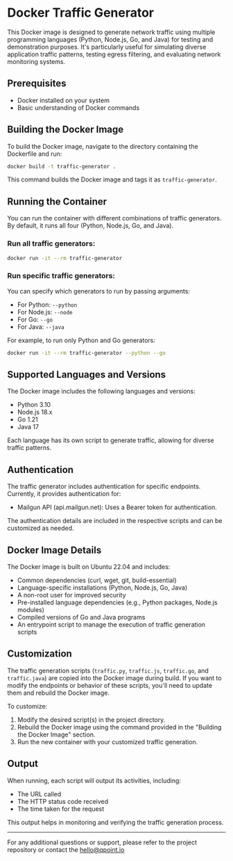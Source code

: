 # Docker Traffic Generator

This Docker image is designed to generate network traffic using multiple programming languages (Python, Node.js, Go, and Java) for testing and demonstration purposes. It's particularly useful for simulating diverse application traffic patterns, testing egress filtering, and evaluating network monitoring systems.

## Prerequisites

* Docker installed on your system
* Basic understanding of Docker commands

## Building the Docker Image

To build the Docker image, navigate to the directory containing the Dockerfile and run:

```bash
docker build -t traffic-generator .
```

This command builds the Docker image and tags it as `traffic-generator`.

## Running the Container

You can run the container with different combinations of traffic generators. By default, it runs all four (Python, Node.js, Go, and Java).

### Run all traffic generators:

```bash
docker run -it --rm traffic-generator
```

### Run specific traffic generators:

You can specify which generators to run by passing arguments:

* For Python: `--python`
* For Node.js: `--node`
* For Go: `--go`
* For Java: `--java`

For example, to run only Python and Go generators:

```bash
docker run -it --rm traffic-generator --python --go
```

## Supported Languages and Versions

The Docker image includes the following languages and versions:

- Python 3.10
- Node.js 18.x
- Go 1.21
- Java 17

Each language has its own script to generate traffic, allowing for diverse traffic patterns.

## Authentication

The traffic generator includes authentication for specific endpoints. Currently, it provides authentication for:

- Mailgun API (api.mailgun.net): Uses a Bearer token for authentication.

The authentication details are included in the respective scripts and can be customized as needed.

## Docker Image Details

The Docker image is built on Ubuntu 22.04 and includes:

- Common dependencies (curl, wget, git, build-essential)
- Language-specific installations (Python, Node.js, Go, Java)
- A non-root user for improved security
- Pre-installed language dependencies (e.g., Python packages, Node.js modules)
- Compiled versions of Go and Java programs
- An entrypoint script to manage the execution of traffic generation scripts

## Customization

The traffic generation scripts (`traffic.py`, `traffic.js`, `traffic.go`, and `traffic.java`) are copied into the Docker image during build. If you want to modify the endpoints or behavior of these scripts, you'll need to update them and rebuild the Docker image.

To customize:

1. Modify the desired script(s) in the project directory.
2. Rebuild the Docker image using the command provided in the "Building the Docker Image" section.
3. Run the new container with your customized traffic generation.

## Output

When running, each script will output its activities, including:

- The URL called
- The HTTP status code received
- The time taken for the request

This output helps in monitoring and verifying the traffic generation process.

---

For any additional questions or support, please refer to the project repository or contact the hello@qpoint.io

